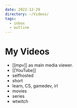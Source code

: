 ```yaml
---
date: 2022-12-29
directory: ~/Videos/
tags:
  - inbox
  - outline
---
```


# My Videos

- [[mpv]] as main media viewer.
- [[YouTube]]
- selfhosted
- short
- learn, CS, gamedev, irl
- movies
- series
- wtwitch
